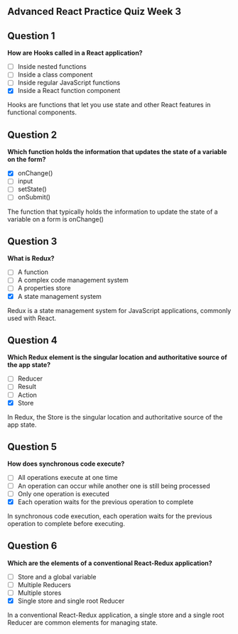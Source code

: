 ## Advanced React Practice Quiz Week 3

## Question 1
**How are Hooks called in a React application?**

- [ ] Inside nested functions
- [ ] Inside a class component
- [ ] Inside regular JavaScript functions
- [x] Inside a React function component

Hooks are functions that let you use state and other React features in functional components.

## Question 2
**Which function holds the information that updates the state of a variable on the form?**

- [x] onChange()
- [ ] input
- [ ] setState()
- [ ] onSubmit()

The function that typically holds the information to update the state of a variable on a form is onChange()

## Question 3
**What is Redux?**

- [ ] A function
- [ ] A complex code management system
- [ ] A properties store
- [x] A state management system

Redux is a state management system for JavaScript applications, commonly used with React.

## Question 4
**Which Redux element is the singular location and authoritative source of the app state?**

- [ ] Reducer
- [ ] Result
- [ ] Action
- [x] Store

In Redux, the Store is the singular location and authoritative source of the app state.

## Question 5
**How does synchronous code execute?**

- [ ] All operations execute at one time
- [ ] An operation can occur while another one is still being processed
- [ ] Only one operation is executed
- [x] Each operation waits for the previous operation to complete

In synchronous code execution, each operation waits for the previous operation to complete before executing.

## Question 6
**Which are the elements of a conventional React-Redux application?**

- [ ] Store and a global variable
- [ ] Multiple Reducers
- [ ] Multiple stores
- [x] Single store and single root Reducer

In a conventional React-Redux application, a single store and a single root Reducer are common elements for managing state.

